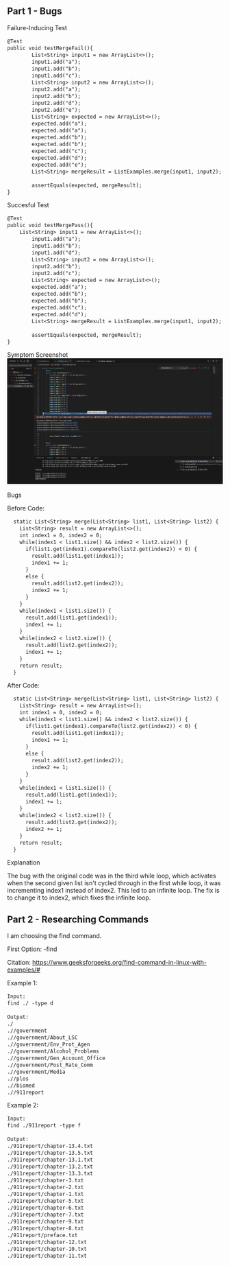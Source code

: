 ## Part 1 - Bugs

Failure-Inducing Test
```
@Test 
public void testMergeFail(){
        List<String> input1 = new ArrayList<>();
        input1.add("a");
        input1.add("b");
        input1.add("c");
        List<String> input2 = new ArrayList<>();
        input2.add("a");
        input2.add("b");
        input2.add("d");
        input2.add("e");
        List<String> expected = new ArrayList<>();
        expected.add("a");
        expected.add("a");
        expected.add("b");
        expected.add("b");
        expected.add("c");
        expected.add("d");
        expected.add("e");
        List<String> mergeResult = ListExamples.merge(input1, input2);

        assertEquals(expected, mergeResult);
}
```

Succesful Test
```
@Test 
public void testMergePass(){
	List<String> input1 = new ArrayList<>();
        input1.add("a");
        input1.add("b");
        input1.add("d");
        List<String> input2 = new ArrayList<>();
        input2.add("b");
        input2.add("c");
        List<String> expected = new ArrayList<>();
        expected.add("a");
        expected.add("b");
        expected.add("b");
        expected.add("c");
        expected.add("d");
        List<String> mergeResult = ListExamples.merge(input1, input2);

        assertEquals(expected, mergeResult);
}
```

Symptom Screenshot
![image](lab-3-symptom.png)

Bugs

Before Code:
```
  static List<String> merge(List<String> list1, List<String> list2) {
    List<String> result = new ArrayList<>();
    int index1 = 0, index2 = 0;
    while(index1 < list1.size() && index2 < list2.size()) {
      if(list1.get(index1).compareTo(list2.get(index2)) < 0) {
        result.add(list1.get(index1));
        index1 += 1;
      }
      else {
        result.add(list2.get(index2));
        index2 += 1;
      }
    }
    while(index1 < list1.size()) {
      result.add(list1.get(index1));
      index1 += 1;
    }
    while(index2 < list2.size()) {
      result.add(list2.get(index2));
      index1 += 1;
    }
    return result;
  }
```

After Code:
```
  static List<String> merge(List<String> list1, List<String> list2) {
    List<String> result = new ArrayList<>();
    int index1 = 0, index2 = 0;
    while(index1 < list1.size() && index2 < list2.size()) {
      if(list1.get(index1).compareTo(list2.get(index2)) < 0) {
        result.add(list1.get(index1));
        index1 += 1;
      }
      else {
        result.add(list2.get(index2));
        index2 += 1;
      }
    }
    while(index1 < list1.size()) {
      result.add(list1.get(index1));
      index1 += 1;
    }
    while(index2 < list2.size()) {
      result.add(list2.get(index2));
      index2 += 1;
    }
    return result;
  }
```

Explanation

The bug with the original code was in the third while loop, which activates when the second given list isn't cycled through in the first while loop, it was incrementing index1 instead of index2. This led to an infinite loop. The fix is to change it to index2, which fixes the infinite loop. 


## Part 2 - Researching Commands

I am choosing the find command.

First Option: -find

Citation: https://www.geeksforgeeks.org/find-command-in-linux-with-examples/#

Example 1:
```
Input:
find ./ -type d

Output:
./
.//government
.//government/About_LSC
.//government/Env_Prot_Agen
.//government/Alcohol_Problems
.//government/Gen_Account_Office
.//government/Post_Rate_Comm
.//government/Media
.//plos
.//biomed
.//911report
```

Example 2: 
```
Input:
find ./911report -type f

Output:
./911report/chapter-13.4.txt
./911report/chapter-13.5.txt
./911report/chapter-13.1.txt
./911report/chapter-13.2.txt
./911report/chapter-13.3.txt
./911report/chapter-3.txt
./911report/chapter-2.txt
./911report/chapter-1.txt
./911report/chapter-5.txt
./911report/chapter-6.txt
./911report/chapter-7.txt
./911report/chapter-9.txt
./911report/chapter-8.txt
./911report/preface.txt
./911report/chapter-12.txt
./911report/chapter-10.txt
./911report/chapter-11.txt
```

